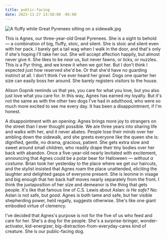 ```yaml
---
title: public-facing
date: 2023-11-27 13:50:00 -05:00
---
```


![A fluffy white Great Pyrenees sitting on a sidewalk.jpg](/uploads/agnes%20correct%20jpg.jpg)

This is Agnes, our three-year-old Great Pyrenees. She is a sight to behold — a combination of big, fluffy, stoic, and silent. She is stoic and silent even with her pack. I barely get a tail wag when I walk in the door, and that's only if she's hoping I'll take her out. She will accept affection happily, but almost never give it. She likes to be *near* us, but never fawns, or licks, or nuzzles. This is a Pyr thing, and we knew it when we got her. But I don't think I expected just how reserved she'd be. Or that she'd have no guarding instinct at all. I don't think I've ever heard her growl. Dogs one quarter her size can easily boss her around. She barely registers visitors to the house. 

Alison Gopnik reminds us that yes, you care for what you love, but you also just love what you care for. In this way, Agnes has earned my loyalty. But it's not the same as with the other two dogs I've had in adulthood, who were so much more excited to see me every day. It has been a disappointment, if I'm honest.

A disappointment with an opening: Agnes brings more joy to strangers on the street than I ever thought possible. We are three years into sharing life and walks with her, and it never abates. People lose their *minds* over her ambling down the sidewalk, and she greets everyone like the queen she is: dignified, gentle, no drama, gracious, patient. She gets extra slow and sweet around small children, who readily drape their tiny bodies over her back with abandon. Once a five-year-old nearly levitated with excitement, announcing that Agnes could be a polar bear for Halloween — *without a costume*. Brian took her yesterday to the place where we get our haircuts, and the stylist insisted that Agnes roam the place unattended, eliciting the laughter and delighted gasps of everyone present. She is leonine in visage and big enough that her back half moves nearly separately from the front. I think the juxtaposition of her size and demeanor is the thing that gets people. It's like that famous line of C.S. Lewis about Aslan: *is He safe?* No: Aslan is not safe, but *good*. Agnes is both tame and safe, but her visible shepherding power, held regally, suggests otherwise. She's like one giant embodied virtue of clemency.

I've decided that Agnes's purpose is not for the five of us who feed and care for her. She's a dog for the people. She's a surprise-bringer, wonder-activator, kid-energizer, big-distraction-from-everyday-cares kind of creature. She is our public-facing dog.
